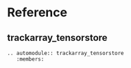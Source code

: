 # Reference

## trackarray_tensorstore

```{eval-rst}
.. automodule:: trackarray_tensorstore
   :members:
```
